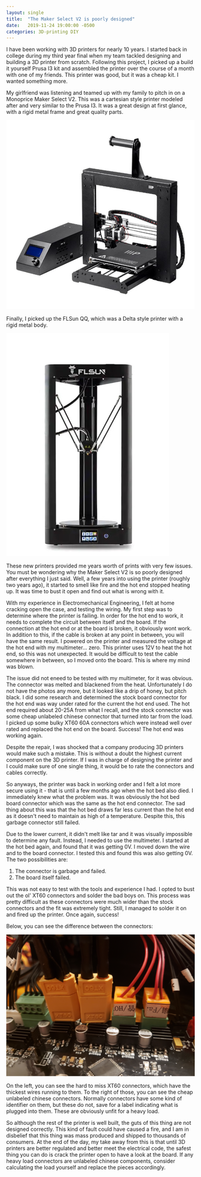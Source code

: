 ```yaml
---
layout: single
title:  "The Maker Select V2 is poorly designed"
date:   2019-11-24 19:00:00 -0500
categories: 3D-printing DIY
---
```


I have been working with 3D printers for nearly 10 years. I started back in college during my third year final when my team tackled designing and building a 3D printer from scratch. Following this project, I picked up a build it yourself Prusa I3 kit and assembled the printer over the course of a month with one of my friends. This printer was good, but it was a cheap kit. I wanted something more. 

My girlfriend was listening and teamed up with my family to pitch in on a Monoprice Maker Select V2. This was a cartesian style printer modeled after and very similar to the Prusa I3. It was a great design at first glance, with a rigid metal frame and great quality parts. 

![Maker Select V2](/assets/images/3D-printing/maker-select-v2.jpg)

Finally, I picked up the FLSun QQ, which was a Delta style printer with a rigid metal body. 

![FLSun QQ](/assets/images/3D-printing/FLSunQQ.jpg)

These new printers provided me years worth of prints with very few issues. You must be wondering why the Maker Select V2 is so poorly designed after everything I just said. Well, a few years into using the printer (roughly two years ago), it started to smell like fire and the hot end stopped heating up. It was time to bust it open and find out what is wrong with it. 

With my experience in Electromechanical Engineering, I felt at home cracking open the case, and testing the wiring. My first step was to determine where the printer is failing. In order for the hot end to work, it needs to complete the circuit between itself and the board. If the connection at the hot end or at the board is broken, it obviously wont work. In addition to this, if the cable is broken at any point in between, you will have the same result. I powered on the printer and measured the voltage at the hot end with my multimeter... zero. This printer uses 12V to heat the hot end, so this was not unexpected. It would be difficult to test the cable somewhere in between, so I moved onto the board. This is where my mind was blown.

The issue did not eneed to be tested with my multimeter, for it was obvious. The connector was melted and blackened from the heat. Unfortunately I do not have the photos any more, but it looked like a drip of honey, but pitch black. I did some research and determined the stock board connector for the hot end was way under rated for the current the hot end used. The hot end required about 20-25A from what I recall, and the stock connector was some cheap unlabeled chinese connector that turned into tar from the load. I picked up some bulky XT60 60A connectors which were instead well over rated and replaced the hot end on the board. Success! The hot end was working again.

Despite the repair, I was shocked that a company producing 3D printers would make such a mistake. This is without a doubt the highest current component on the 3D printer. If I was in charge of designing the printer and I could make sure of one single thing, it would be to rate the connectors and cables correctly. 

So anyways, the printer was back in working order and I felt a lot more secure using it - that is until a few months ago when the hot bed also died. I immediately knew what the problem was. It was obviously the hot bed board connector which was the same as the hot end connector. The sad thing about this was that the hot bed draws far less current than the hot end as it doesn't need to maintain as high of a temperature. Despite this, this garbage connector still failed. 

Due to the lower current, it didn't melt like tar and it was visually impossible to determine any fault. Instead, I needed to use the multimeter. I started at the hot bed again, and found that it was getting 0V. I moved down the wire and to the board connector. I tested this and found this was also getting 0V. The two possibilities are: 
    
1. The connector is garbage and failed.
2. The board itself failed. 

This was not easy to test with the tools and experience I had. I opted to bust out the ol' XT60 connectors and solder the bad boys on. This process was pretty difficult as these connectors were much wider than the stock connectors and the fit was extremely tight. Still, I managed to solder it on and fired up the printer. Once again, success!

Below, you can see the difference between the connectors:

![XT60](/assets/images/3D-printing/XT60.jpg)

On the left, you can see the hard to miss XT60 connectors, which have the thickest wires running to them. To the right of those, you can see the cheap unlabeled chinese connectors. Normally connectors have some kind of identifier on them, but these do not, save for a label indicating what is plugged into them. These are obviously unfit for a heavy load. 

So although the rest of the printer is well built, the guts of this thing are not designed correctly. This kind of fault could have caused a fire, and I am in disbelief that this thing was mass produced and shipped to thousands of consumers. At the end of the day, my take away from this is that until 3D printers are better regulated and better meet the electrical code, the safest thing you can do is crack the printer open to have a look at the board. If any heavy load connectors are unlabeled chinese components, consider calculating the load yourself and replace the pieces accordingly.
